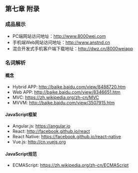 ## 第七章 附录

### 成品展示

- PC端网站访问地址：http://www.8000wei.com
- 手机端Web网站访问地址：http://www.anstnd.cn
- 混合开发式手机客户端下载地址：http://dwz.cn/8000weiapp

### 名词解析

#### 概念

- Hybrid APP: http://baike.baidu.com/view/8488720.htm
- Web APP: http://baike.baidu.com/view/8346651.htm
- MVC: https://zh.wikipedia.org/zh-cn/MVC
- MVVM: http://baike.baidu.com/view/3507915.htm

#### JavaScript框架

- Angular.js: https://angular.io
- React: http://facebook.github.io/react
- React Native: https://facebook.github.io/react-native
- Vue.js: http://cn.vuejs.org

#### JavaScript规范

- ECMAScript: https://zh.wikipedia.org/zh-cn/ECMAScript
